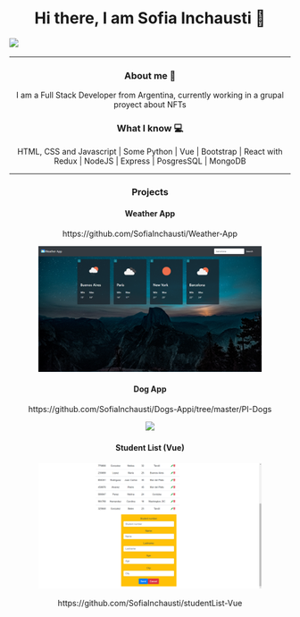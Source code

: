 <h1 align="center" > Hi there, I am Sofia Inchausti 👋</h1>

<img src="https://cdn.pixabay.com/photo/2016/11/19/15/32/laptop-1839876_960_720.jpg"/>

<hr/>

<div align="center">

<h3 align="center"> About me 🧉</h3>
I am a Full Stack Developer from Argentina, currently working in a grupal proyect about NFTs

<h3 align="center"> What I know 💻</h3>
<p> HTML, CSS and Javascript | Some Python | Vue | Bootstrap | React with Redux | NodeJS | Express | PosgresSQL | MongoDB</p>

<hr/>
  
<h3 align="center">Projects</h3>
  <h4> Weather App </h4>
  <p>https://github.com/SofiaInchausti/Weather-App</p>
  <img width=400px src='https://github.com/SofiaInchausti/Weather-App/blob/main/images/weatherApp-cards.png?raw=true'/>
  <h4> Dog App</h4>
  <p>https://github.com/SofiaInchausti/Dogs-Appi/tree/master/PI-Dogs</p>
   <img width=400px src='https://github.com/SofiaInchausti/Dogs-Appi/blob/master/PI-Dogs/screenshots/landing.jpg?raw=true'/>
  <h4> Student List (Vue) </h4>
  <img width=400px src='https://github.com/SofiaInchausti/studentList-Vue/blob/master/screenshot/form.png'/>
  <p>https://github.com/SofiaInchausti/studentList-Vue</p>



</div>
